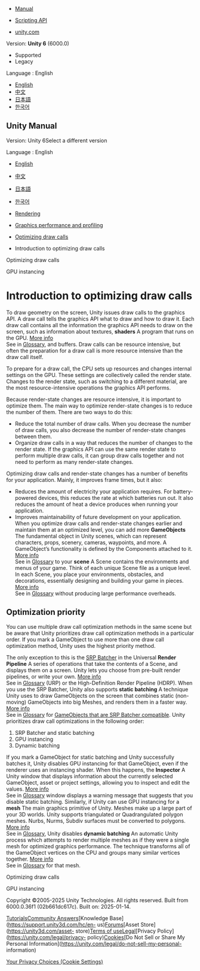 [](https://docs.unity3d.com)

  * [Manual](../Manual/index.html)
  * [Scripting API](../ScriptReference/index.html)

  * [unity.com](https://unity.com/)

Version: **Unity 6** (6000.0)

  * Supported
  * Legacy

Language : English

  * [English](/Manual/optimizing-draw-calls.html)
  * [中文](/cn/current/Manual/optimizing-draw-calls.html)
  * [日本語](/ja/current/Manual/optimizing-draw-calls.html)
  * [한국어](/kr/current/Manual/optimizing-draw-calls.html)

[](https://docs.unity3d.com)

## Unity Manual

Version: Unity 6Select a different version

Language : English

  * [English](/Manual/optimizing-draw-calls.html)
  * [中文](/cn/current/Manual/optimizing-draw-calls.html)
  * [日本語](/ja/current/Manual/optimizing-draw-calls.html)
  * [한국어](/kr/current/Manual/optimizing-draw-calls.html)

  * [Rendering](rendering-and-post-processing.html)
  * [Graphics performance and profiling](graphics-performance-profiling.html)
  * [Optimizing draw calls](reduce-draw-calls-landing.html)
  * Introduction to optimizing draw calls

[](reduce-draw-calls-landing.html)

Optimizing draw calls

[](GPUInstancing-landing.html)

GPU instancing

# Introduction to optimizing draw calls

To draw geometry on the screen, Unity issues draw calls to the graphics API. A
draw call tells the graphics API what to draw and how to draw it. Each draw
call contains all the information the graphics API needs to draw on the
screen, such as information about textures, **shaders** A program that runs on
the GPU. [More info](Shaders.html)  
See in [Glossary](Glossary.html#Shader), and buffers. Draw calls can be
resource intensive, but often the preparation for a draw call is more resource
intensive than the draw call itself.

To prepare for a draw call, the CPU sets up resources and changes internal
settings on the GPU. These settings are collectively called the render state.
Changes to the render state, such as switching to a different material, are
the most resource-intensive operations the graphics API performs.

Because render-state changes are resource intensive, it is important to
optimize them. The main way to optimize render-state changes is to reduce the
number of them. There are two ways to do this:

  * Reduce the total number of draw calls. When you decrease the number of draw calls, you also decrease the number of render-state changes between them.
  * Organize draw calls in a way that reduces the number of changes to the render state. If the graphics API can use the same render state to perform multiple draw calls, it can group draw calls together and not need to perform as many render-state changes.

Optimizing draw calls and render-state changes has a number of benefits for
your application. Mainly, it improves frame times, but it also:

  * Reduces the amount of electricity your application requires. For battery-powered devices, this reduces the rate at which batteries run out. It also reduces the amount of heat a device produces when running your application.
  * Improves maintainability of future development on your application. When you optimize draw calls and render-state changes earlier and maintain them at an optimized level, you can add more **GameObjects** The fundamental object in Unity scenes, which can represent characters, props, scenery, cameras, waypoints, and more. A GameObject’s functionality is defined by the Components attached to it. [More info](class-GameObject.html)  
See in [Glossary](Glossary.html#GameObject) to your **scene** A Scene contains
the environments and menus of your game. Think of each unique Scene file as a
unique level. In each Scene, you place your environments, obstacles, and
decorations, essentially designing and building your game in pieces. [More
info](CreatingScenes.html)  
See in [Glossary](Glossary.html#Scene) without producing large performance
overheads.

## Optimization priority

You can use multiple draw call optimization methods in the same scene but be
aware that Unity prioritizes draw call optimization methods in a particular
order. If you mark a GameObject to use more than one draw call optimization
method, Unity uses the highest priority method.

The only exception to this is the [SRP Batcher](SRPBatcher.html) in the
Universal **Render Pipeline** A series of operations that take the contents of
a Scene, and displays them on a screen. Unity lets you choose from pre-built
render pipelines, or write your own. [More info](render-pipelines.html)  
See in [Glossary](Glossary.html#Renderpipeline) (URP) or the High-Definition
Render Pipeline (HDRP). When you use the SRP Batcher, Unity also supports
**static batching** A technique Unity uses to draw GameObjects on the screen
that combines static (non-moving) GameObjects into big Meshes, and renders
them in a faster way. [More info](DrawCallBatching.html)  
See in [Glossary](Glossary.html#StaticBatching) for [GameObjects that are SRP
Batcher compatible](SRPBatcher-Materials.html). Unity prioritizes draw call
optimizations in the following order:

  1. SRP Batcher and static batching
  2. GPU instancing
  3. Dynamic batching

If you mark a GameObject for static batching and Unity successfully batches
it, Unity disables GPU instancing for that GameObject, even if the renderer
uses an instancing shader. When this happens, the **Inspector** A Unity window
that displays information about the currently selected GameObject, asset or
project settings, allowing you to inspect and edit the values. [More
info](UsingTheInspector.html)  
See in [Glossary](Glossary.html#Inspector) window displays a warning message
that suggests that you disable static batching. Similarly, if Unity can use
GPU instancing for a **mesh** The main graphics primitive of Unity. Meshes
make up a large part of your 3D worlds. Unity supports triangulated or
Quadrangulated polygon meshes. Nurbs, Nurms, Subdiv surfaces must be converted
to polygons. [More info](mesh.html)  
See in [Glossary](Glossary.html#Mesh), Unity disables **dynamic batching** An
automatic Unity process which attempts to render multiple meshes as if they
were a single mesh for optimized graphics performance. The technique
transforms all of the GameObject vertices on the CPU and groups many similar
vertices together. [More info](DrawCallBatching.html)  
See in [Glossary](Glossary.html#DynamicBatching) for that mesh.

[](reduce-draw-calls-landing.html)

Optimizing draw calls

[](GPUInstancing-landing.html)

GPU instancing

Copyright ©2005-2025 Unity Technologies. All rights reserved. Built from
6000.0.36f1 (02b661dc617c). Built on: 2025-01-14.

[Tutorials](https://learn.unity.com/)[Community
Answers](https://answers.unity3d.com)[Knowledge
Base](https://support.unity3d.com/hc/en-
us)[Forums](https://forum.unity3d.com)[Asset Store](https://unity3d.com/asset-
store)[Terms of
use](https://docs.unity3d.com/Manual/TermsOfUse.html)[Legal](https://unity.com/legal)[Privacy
Policy](https://unity.com/legal/privacy-
policy)[Cookies](https://unity.com/legal/cookie-policy)[Do Not Sell or Share
My Personal Information](https://unity.com/legal/do-not-sell-my-personal-
information)

[Your Privacy Choices (Cookie Settings)](javascript:void\(0\);)


